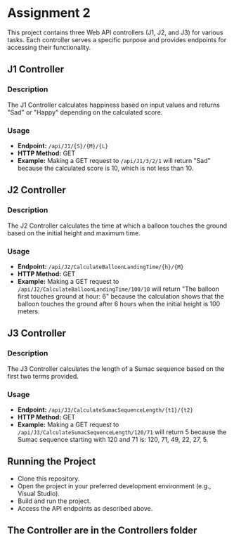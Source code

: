 # Assignment 2

This project contains three Web API controllers (J1, J2, and J3) for various tasks. Each controller serves a specific purpose and provides endpoints for accessing their functionality.

## J1 Controller

### Description

The J1 Controller calculates happiness based on input values and returns "Sad" or "Happy" depending on the calculated score.

### Usage

- **Endpoint:** `/api/J1/{S}/{M}/{L}`
- **HTTP Method:** GET
- **Example:** Making a GET request to `/api/J1/3/2/1` will return "Sad" because the calculated score is 10, which is not less than 10.

## J2 Controller

### Description

The J2 Controller calculates the time at which a balloon touches the ground based on the initial height and maximum time.

### Usage

- **Endpoint:** `/api/J2/CalculateBalloonLandingTime/{h}/{M}`
- **HTTP Method:** GET
- **Example:** Making a GET request to `/api/J2/CalculateBalloonLandingTime/100/10` will return "The balloon first touches ground at hour: 6" because the calculation shows that the balloon touches the ground after 6 hours when the initial height is 100 meters.

## J3 Controller

### Description

The J3 Controller calculates the length of a Sumac sequence based on the first two terms provided.

### Usage

- **Endpoint:** `/api/J3/CalculateSumacSequenceLength/{t1}/{t2}`
- **HTTP Method:** GET
- **Example:** Making a GET request to `/api/J3/CalculateSumacSequenceLength/120/71` will return 5 because the Sumac sequence starting with 120 and 71 is: 120, 71, 49, 22, 27, 5.

## Running the Project

- Clone this repository.
- Open the project in your preferred development environment (e.g., Visual Studio).
- Build and run the project.
- Access the API endpoints as described above.

## The Controller are in the Controllers folder
